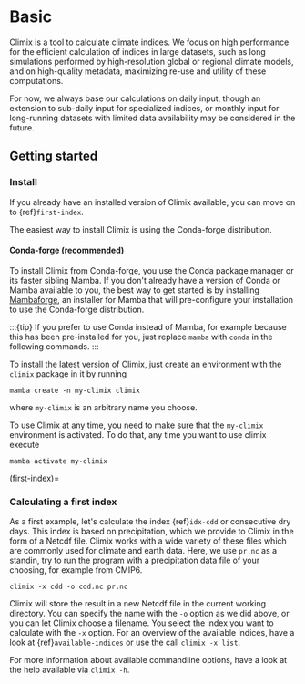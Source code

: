 # Basic

Climix is a tool to calculate climate indices.
We focus on high performance for the efficient calculation of indices in large datasets, such as long simulations performed by high-resolution global or regional climate models, and on high-quality metadata, maximizing re-use and utility of these computations.

For now, we always base our calculations on daily input, though an extension to sub-daily input for specialized indices, or monthly input for long-running datasets with limited data availability may be considered in the future.

## Getting started
### Install
If you already have an installed version of Climix available, you can move on to {ref}`first-index`.

The easiest way to install Climix is using the Conda-forge distribution.

#### Conda-forge (recommended)
To install Climix from Conda-forge, you use the Conda package manager or its faster sibling Mamba.
If you don't already have a version of Conda or Mamba available to you, the best way to get started is by installing [Mambaforge](https://github.com/conda-forge/miniforge#mambaforge), an installer for Mamba that will pre-configure your installation to use the Conda-forge distribution.

:::{tip}
If you prefer to use Conda instead of Mamba, for example because this has been pre-installed for you, just replace `mamba` with `conda` in the following commands.
:::

To install the latest version of Climix, just create an environment with the `climix` package in it by running
```{code-block} bash
mamba create -n my-climix climix
```
where `my-climix` is an arbitrary name you choose.

To use Climix at any time, you need to make sure that the `my-climix` environment is activated.
To do that, any time you want to use climix execute
```{code-block} bash
mamba activate my-climix
```

(first-index)=
### Calculating a first index
As a first example, let's calculate the index {ref}`idx-cdd` or consecutive dry days.
This index is based on precipitation, which we provide to Climix in the form of a Netcdf file.
Climix works with a wide variety of these files which are commonly used for climate and earth data.
Here, we use `pr.nc` as a standin, try to run the program with a precipitation data file of your choosing, for example from CMIP6.

```{code-block} bash
climix -x cdd -o cdd.nc pr.nc
```
Climix will store the result in a new Netcdf file in the current working directory.
You can specify the name with the `-o` option as we did above, or you can let Climix choose a filename.
You select the index you want to calculate with the `-x` option.
For an overview of the available indices, have a look at {ref}`available-indices` or use the call `climix -x list`.

For more information about available commandline options, have a look at the help available via `climix -h`.
